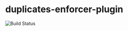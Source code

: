 duplicates-enforcer-plugin
==========================
![Build Status](https://api.travis-ci.org/mikesena/duplicates-enforcer-plugin.png)